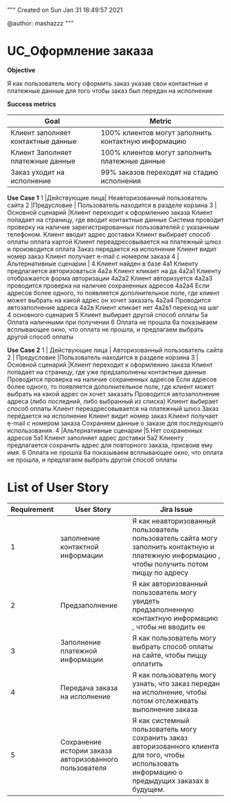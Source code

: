 
"""
Created on Sun Jan 31 18:49:57 2021

@author: mashazzz
"""

# UC_Оформление заказа

**Objective**

Я как пользователь могу оформить заказ указав свои контактные и платежные данные для того чтобы заказ был передан на исполнение

**Success metrics**
 

Goal | Metric
---|---
Клиент заполняет контактные данные | 100% клиентов могут заполнить контактную информацию
Клиент Заполняет платежные данные | 100% клиентов могут заполнить платежные данные
Заказ уходит на исполнение | 99% заказов переходят на стадию исполнения

 

**Use Case 1**
1	|Действующие лица| Неавторизованный пользователь сайта
2	|Предусловие | Пользователь находится в разделе корзина 
3	|Основной сценарий |Клиент переходит к оформлению заказа
Клиент попадает на страницу, где вводит контактные данные
Система проводит  проверку на наличие зарегистрированных пользователей с указанным телефоном. 
Клиент вводит адрес доставки
Клиент выбирает способ оплаты оплата картой
Клиент переадресовывается на платежный шлюз и производится оплата
Заказ передается на исполнение
Клиент видит номер заказ
Клиент получает e-mail с номером заказа
4	| Альтернативные сценарии | 4.Клиент найден в базе
4а1 Клиенту предлагается авторизоваться
4а2а Клиент кликает на да
4а2а1 Клиенту отображается форма авторизации
4а2а2 Клиент авторизуется 
4а2а3 проводится проверка на наличие сохраненных адресов
4а2а4 Если адресов более одного, то появляется дополнительное поле, где клиент может выбрать на какой адрес он хочет заказать
4а2а4 Проводится автозаполнение адреса
4а2в Клиент кликает нет 
4а2в1 переход на шаг 4 основного сценария
5 Клиент выбирает другой способ оплаты
5а Оплата наличными при получении
6 Оплата не прошла
6а показываем всплывающее окно, что оплата не прошла, и предлагаем выбрать другой способ оплаты 

**Use Case 2**
1	| Действующие лица | Авторизованный пользователь сайта
2	| Предусловие |Пользователь находится в разделе корзина 
3	|Основной сценарий |Клиент переходит к оформлению заказа
Клиент попадает на страницу, где уже предзаполнены контактные данные
Проводится проверка на наличие сохраненных адресов
Если адресов более одного, то появляется дополнительное поле, где клиент может выбрать на какой адрес он хочет заказать
Проводится автозаполнение адреса (либо последний, либо выбранный из списка)
Клиент выбирает способ оплаты
Клиент переадресовывается на платежный шлюз
Заказ передается на исполнение
Клиент видит номер заказ
Клиент получает e-mail с номером заказа
Сохраняем данные о заказе для последующего использования. 
4	|Альтернативные сценарии |5.Нет сохраненных адресов
5а1 Клиент заполняет адрес доставки
5а2 Клиенту предлагается сохранить адрес для повторного заказа, присвоив ему имя. 
6 Оплата не прошла
6а показываем всплывающее окно, что оплата не прошла, и предлагаем выбрать другой способ оплаты 
 

 

# List of User Story

Requirement | User Story |Jira Issue 
---|---|---
1	| заполнение контактной информации |Я как неавторизованный пользователь пользователь сайта  могу заполнить контактную и платежную информацию , чтобы получить потом пиццу по адресу |PT-48: Оформление заказа
2	| Предзаполнение | Я как авторизованный пользователь могу увидеть предзаполненную контактную информацию , чтобы не вводить ее | PT-49: Предзаполнение контактных данных
3	|Заполнение платежной информации |Я как пользователь могу выбрать способ оплаты на сайте, чтобы пиццу оплатить| 
4	|Передача заказа на исполнение |Я как пользователь могу узнать, что заказ передан на исполнение, чтобы потом отслеживать выполнение заказа|PT-51: Передача заказа на исполнение
5	|Сохранение истории заказа авторизованного пользователя |Я как системный пользователь могу сохранить заказ авторизованного клиента для того, чтобы использовать информацию о предыдущих заказах в будущем. |PT-52: Сохранение истории заказа авторизованного пользователя 

 

